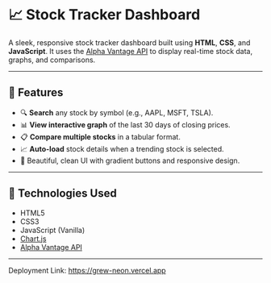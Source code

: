 # 📈 Stock Tracker Dashboard

A sleek, responsive stock tracker dashboard built using **HTML**, **CSS**, and **JavaScript**. It uses the [Alpha Vantage API](https://www.alphavantage.co/) to display real-time stock data, graphs, and comparisons.

---

## 🚀 Features

- 🔍 **Search** any stock by symbol (e.g., AAPL, MSFT, TSLA).
- 📊 **View interactive graph** of the last 30 days of closing prices.
- 📋 **Compare multiple stocks** in a tabular format.
- 📈 **Auto-load** stock details when a trending stock is selected.
- 🎨 Beautiful, clean UI with gradient buttons and responsive design.

---

## 🧪 Technologies Used

- HTML5
- CSS3
- JavaScript (Vanilla)
- [Chart.js](https://www.chartjs.org/)
- [Alpha Vantage API](https://www.alphavantage.co/)

---
Deployment Link: https://grew-neon.vercel.app

